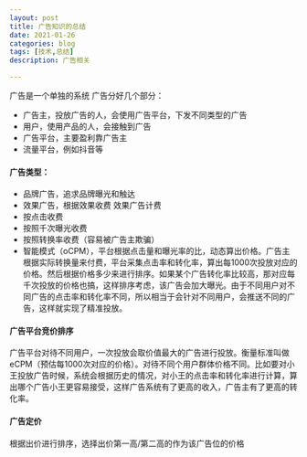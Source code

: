 ```yaml
---
layout: post
title: 广告知识的总结
date: 2021-01-26
categories: blog
tags: [技术,总结]
description: 广告相关

---
```

广告是一个单独的系统
广告分好几个部分：
* 广告主，投放广告的人，会使用广告平台，下发不同类型的广告
* 用户，使用产品的人，会接触到广告
* 广告平台，主要盈利靠广告主
* 流量平台，例如抖音等

#### 广告类型：
* 品牌广告，追求品牌曝光和触达
* 效果广告，根据效果收费
  效果广告计费
* 按点击收费
* 按照千次曝光收费
* 按照转换率收费（容易被广告主欺骗）
* 智能模式（oCPM），平台根据点击量和曝光率的比，动态算出价格。广告主根据实际转换量来付费，平台采集点击率和转化率，算出每1000次投放对应的价格。然后根据价格多少来进行排序。如果某个广告转化率比较高，那对应每千次投放的价格也搞，这样排序考虑，该广告会加大曝光。由于不同用户对不同广告的点击率和转化率不同，所以相当于会针对不同用户，会推送不同的广告，这样就实现了精准投放。
  
#### 广告平台竞价排序
  广告平台对待不同用户，一次投放会取价值最大的广告进行投放。衡量标准叫做eCPM（预估每1000次对应的价格）。对待不同个用户群体价格不同。比如要对小王投放广告时候，系统会根据历史的情况，对小王的点击率和转化率进行计算，算出哪个广告小王更容易接受，这样广告系统有了更高的收入，广告主有了更高的转化率。
#### 广告定价
  根据出价进行排序，选择出价第一高/第二高的作为该广告位的价格

